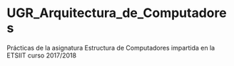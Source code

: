 # UGR_Arquitectura_de_Computadores
 Prácticas de la asignatura Estructura de Computadores impartida en la ETSIIT curso 2017/2018
